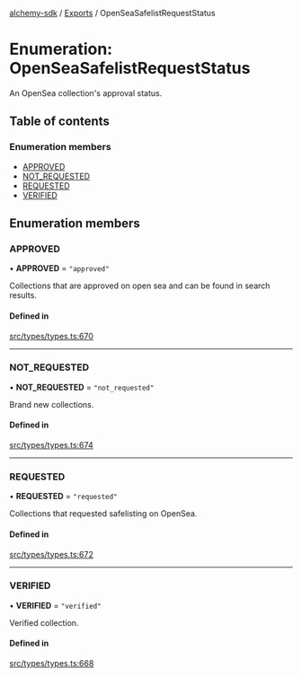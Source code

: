 [alchemy-sdk](../README.md) / [Exports](../modules.md) / OpenSeaSafelistRequestStatus

# Enumeration: OpenSeaSafelistRequestStatus

An OpenSea collection's approval status.

## Table of contents

### Enumeration members

- [APPROVED](OpenSeaSafelistRequestStatus.md#approved)
- [NOT\_REQUESTED](OpenSeaSafelistRequestStatus.md#not_requested)
- [REQUESTED](OpenSeaSafelistRequestStatus.md#requested)
- [VERIFIED](OpenSeaSafelistRequestStatus.md#verified)

## Enumeration members

### APPROVED

• **APPROVED** = `"approved"`

Collections that are approved on open sea and can be found in search results.

#### Defined in

[src/types/types.ts:670](https://github.com/stanleyjones/alchemy-sdk-js/blob/1bebd8bb/src/types/types.ts#L670)

___

### NOT\_REQUESTED

• **NOT\_REQUESTED** = `"not_requested"`

Brand new collections.

#### Defined in

[src/types/types.ts:674](https://github.com/stanleyjones/alchemy-sdk-js/blob/1bebd8bb/src/types/types.ts#L674)

___

### REQUESTED

• **REQUESTED** = `"requested"`

Collections that requested safelisting on OpenSea.

#### Defined in

[src/types/types.ts:672](https://github.com/stanleyjones/alchemy-sdk-js/blob/1bebd8bb/src/types/types.ts#L672)

___

### VERIFIED

• **VERIFIED** = `"verified"`

Verified collection.

#### Defined in

[src/types/types.ts:668](https://github.com/stanleyjones/alchemy-sdk-js/blob/1bebd8bb/src/types/types.ts#L668)

